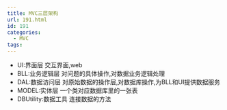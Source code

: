 ```yaml
---
title: MVC三层架构
url: 191.html
id: 191
categories:
  - MVC
tags:
---
```


*   UI:界面层 交互界面,web
*   BLL:业务逻辑层 对问题的具体操作,对数据业务逻辑处理
*   DAL:数据访问层 对原始数据的操作层,对数据库操作,为BLL和UI提供数据服务
*   MODEL:实体层 一个类对应数据库里的一张表
*   DBUtility:数据工具 连接数据的方法

​